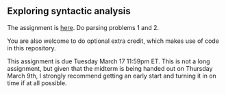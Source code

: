 ## Exploring syntactic analysis

The assignment is [here](parsing_problems.pdf). Do parsing problems 1 and 2.

You are also welcome to do optional extra credit, which makes use of code in this repository.

This assignment is due Tuesday March 17 11:59pm ET.  This is not a long assignment, but given that the midterm is being handed out on Thursday March 9th, I strongly recommend getting an early start and turning it in on time if at all possible.